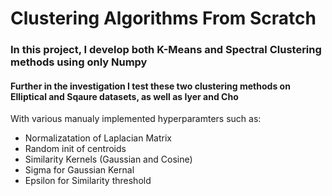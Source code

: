 # Clustering Algorithms From Scratch
### In this project, I develop both K-Means and Spectral Clustering methods using only Numpy

#### Further in the investigation I test these two clustering methods on Elliptical and Sqaure datasets, as well as Iyer and Cho

With various manualy implemented hyperparamters such as:
- Normalizatation of Laplacian Matrix
- Random init of centroids
- Similarity Kernels (Gaussian and Cosine)
- Sigma for Gaussian Kernal
- Epsilon for Similarity threshold
